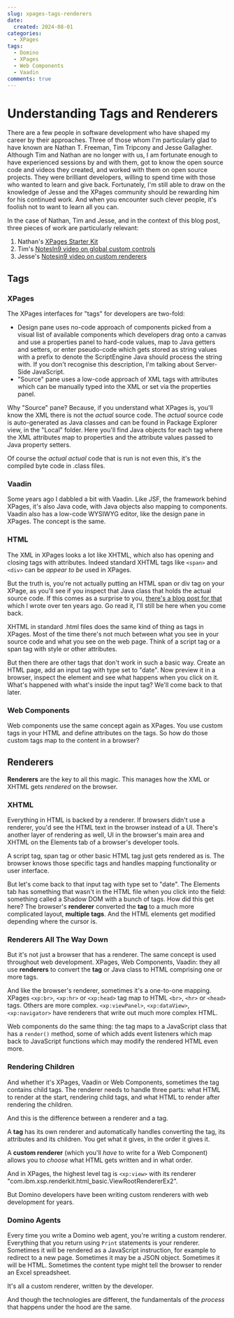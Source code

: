 ```yaml
---
slug: xpages-tags-renderers
date: 
  created: 2024-08-01
categories:
  - XPages
tags: 
  - Domino
  - XPages
  - Web Components
  - Vaadin
comments: true
---
```

# Understanding Tags and Renderers

There are a few people in software development who have shaped my career by their approaches. Three of those whom I'm particularly glad to have known are Nathan T. Freeman, Tim Tripcony and Jesse Gallagher. Although Tim and Nathan are no longer with us, I am fortunate enough to have experienced sessions by and with them, got to know the open source code and videos they created, and worked with them on open source projects. They were brilliant developers, willing to spend time with those who wanted to learn and give back. Fortunately, I'm still able to draw on the knowledge of Jesse and the XPages community should be rewarding him for his continued work. And when you encounter such clever people, it's foolish not to want to learn all you can.

<!-- more -->

In the case of Nathan, Tim and Jesse, and in the context of this blog post, three pieces of work are particularly relevant:

1. Nathan's [XPages Starter Kit](https://www.openntf.org/main.nsf/project.xsp?r=project/XSP%20Starter%20Kit)
2. Tim's [NotesIn9 video on global custom controls](https://www.youtube.com/watch?v=Y4Rn_3Bmy0M)
3. Jesse's [Notesin9 video on custom renderers](https://www.youtube.com/watch?v=cf__qwY3QVM)

## Tags

### XPages

The XPages interfaces for "tags" for developers are two-fold:

- Design pane uses no-code approach of components picked from a visual list of available components which developers drag onto a canvas and use a properties panel to hard-code values, map to Java getters and setters, or enter pseudo-code which gets stored as string values with a prefix to denote the ScriptEngine Java should process the string with. If you don't recognise this description, I'm talking about Server-Side JavaScript.
- "Source" pane uses a low-code approach of XML tags with attributes which can be manually typed into the XML or set via the properties panel.

Why "Source" pane? Because, if you understand what XPages is, you'll know the XML there is not the *actual* source code. The *actual* source code is auto-generated as Java classes and can be found in Package Explorer view, in the "Local" folder. Here you'll find Java objects for each tag where the XML attributes map to properties and the attribute values passed to Java property setters.

Of course the *actual actual* code that is run is not even this, it's the compiled byte code in .class files.

### Vaadin

Some years ago I dabbled a bit with Vaadin. Like JSF, the framework behind XPages, it's also Java code, with Java objects also mapping to components. Vaadin also has a low-code WYSIWYG editor, like the design pane in XPages. The concept is the same.

### HTML

The XML in XPages looks a lot like XHTML, which also has opening and closing tags with attributes. Indeed standard XHTML tags like `<span>` and `<div>` can be *appear to be* used in XPages.

But the truth is, you're not actually putting an HTML span or div tag on your XPage, as you'll see if you inspect that Java class that holds the actual source code. If this comes as a surprise to you, [there's a blog post for that](https://www.intec.co.uk/html-or-xpage-component/) which I wrote over ten years ago. Go read it, I'll still be here when you come back.

XHTML in standard .html files does the same kind of thing as tags in XPages. Most of the time there's not much between what you see in your source code and what you see on the web page. Think of a script tag or a span tag with style or other attributes.

But then there are other tags that don't work in such a basic way. Create an HTML page, add an input tag with type set to "date". Now preview it in a browser, inspect the element and see what happens when you click on it. What's happened with what's inside the input tag? We'll come back to that later.

### Web Components

Web components use the same concept again as XPages. You use custom tags in your HTML and define attributes on the tags. So how do those custom tags map to the content in a browser?

## Renderers

**Renderers** are the key to all this magic. This manages how the XML or XHTML gets *rendered* on the browser.

### XHTML

Everything in HTML is backed by a renderer. If browsers didn't use a renderer, you'd see the HTML text in the browser instead of a UI. There's another layer of rendering as well, UI in the browser's main area and XHTML on the Elements tab of a browser's developer tools.

A script tag, span tag or other basic HTML tag just gets rendered as is. The browser knows those specific tags and handles mapping functionality or user interface.

But let's come back to that input tag with type set to "date". The Elements tab has something that wasn't in the HTML file when you click into the field: something called a Shadow DOM with a bunch of tags. How did this get here? The browser's **renderer** converted the **tag** to a much more complicated layout, **multiple tags**. And the HTML elements get modified depending where the cursor is.

### Renderers All The Way Down

But it's not just a browser that has a renderer. The same concept is used throughout web development. XPages, Web Components, Vaadin: they all use **renderers** to convert the **tag** or Java class to HTML comprising one or more tags.

And like the browser's renderer, sometimes it's a one-to-one mapping. XPages `<xp:br>`, `<xp:hr>` or `<xp:head>` tag map to HTML `<br>`, `<hr>` or `<head>` tags. Others are more complex. `<xp:viewPanel>`, `<xp:dataView>`, `<xp:navigator>` have renderers that write out much more complex HTML.

Web components do the same thing: the tag maps to a JavaScript class that has a `render()` method, some of which adds event listeners which map back to JavaScript functions which may modify the rendered HTML even more.

### Rendering Children

And whether it's XPages, Vaadin or Web Components, sometimes the tag contains child tags. The renderer needs to handle three parts: what HTML to render at the start, rendering child tags, and what HTML to render after rendering the children.

And this is the difference between a renderer and a tag.

A **tag** has its own renderer and automatically handles converting the tag, its attributes and its children. You get what it gives, in the order it gives it.

A **custom renderer** (which you'll *have* to write for a Web Component) allows you to *choose* what HTML gets written and in what order.

And in XPages, the highest level tag is `<xp:view>` with its renderer "com.ibm.xsp.renderkit.html_basic.ViewRootRendererEx2".

But Domino developers have been writing custom renderers with web development for years.

### Domino Agents

Every time you write a Domino web agent, you're writing a custom renderer. Everything that you return using `Print` statements is your renderer. Sometimes it will be rendered as a JavaScript instruction, for example to redirect to a new page. Sometimes it may be a JSON object. Sometimes it will be HTML. Sometimes the content type might tell the browser to render an Excel spreadsheet.

It's all a custom renderer, written by the developer.

And though the technologies are different, the fundamentals of the *process* that happens under the hood are the same.
